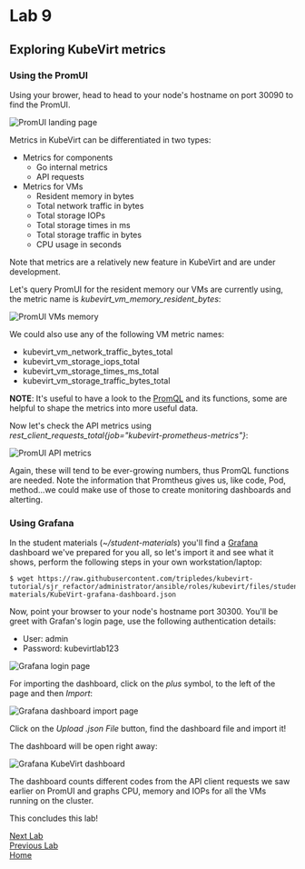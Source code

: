 # Lab 9

## Exploring KubeVirt metrics

### Using the PromUI

Using your brower, head to head to your node's hostname on port 30090 to find the PromUI.

![PromUI landing page](images/promui-01.png)

Metrics in KubeVirt can be differentiated in two types:

* Metrics for components
  * Go internal metrics
  * API requests
* Metrics for VMs
  * Resident memory in bytes
  * Total network traffic in bytes
  * Total storage IOPs
  * Total storage times in ms
  * Total storage traffic in bytes
  * CPU usage in seconds

Note that metrics are a relatively new feature in KubeVirt and are under development.

Let's query PromUI for the resident memory our VMs are currently using, the metric name is *kubevirt_vm_memory_resident_bytes*:

![PromUI VMs memory](images/promui-02.png)

We could also use any of the following VM metric names:

* kubevirt_vm_network_traffic_bytes_total
* kubevirt_vm_storage_iops_total
* kubevirt_vm_storage_times_ms_total
* kubevirt_vm_storage_traffic_bytes_total

**NOTE**: It's useful to have a look to the [PromQL](https://prometheus.io/docs/prometheus/latest/querying/basics/) and its functions, some are helpful to shape the metrics into more useful data.

Now let's check the API metrics using *rest_client_requests_total{job="kubevirt-prometheus-metrics"}*:

![PromUI API metrics](images/promui-03.png)

Again, these will tend to be ever-growing numbers, thus PromQL functions are needed. Note the information that Promtheus gives us, like code, Pod, method...we could make use of those to create monitoring dashboards and alterting.

### Using Grafana

In the student materials (*~/student-materials*) you'll find a [Grafana](https://grafana.org) dashboard we've prepared for you all, so let's import it and see what it shows, perform the following steps in your own workstation/laptop:

```console
$ wget https://raw.githubusercontent.com/tripledes/kubevirt-tutorial/sjr_refactor/administrator/ansible/roles/kubevirt/files/student-materials/KubeVirt-grafana-dashboard.json
```

Now, point your browser to your node's hostname port 30300. You'll be greet with Grafan's login page, use the following authentication details:

* User: admin
* Password: kubevirtlab123

![Grafana login page](images/grafana-01.png)

For importing the dashboard, click on the *plus* symbol, to the left of the page and then *Import*:

![Grafana dashboard import page](images/grafana-02.png)

Click on the *Upload .json File* button, find the dashboard file and import it!

The dashboard will be open right away:

![Grafana KubeVirt dashboard](images/grafana-03.png)

The dashboard counts different codes from the API client requests we saw earlier on PromUI and graphs CPU, memory and IOPs for all the VMs running on the cluster.


This concludes this lab!

[Next Lab](../lab10/lab10.md)\
[Previous Lab](../lab8/lab8.md)\
[Home](../../README.md)
